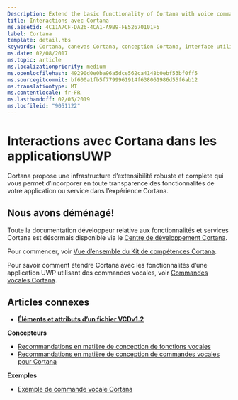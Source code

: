 ```yaml
---
Description: Extend the basic functionality of Cortana with voice commands that activate a UWP app and execute a single action.
title: Interactions avec Cortana
ms.assetid: 4C11A7CF-DA26-4CA1-A9B9-FE52670101F5
label: Cortana
template: detail.hbs
keywords: Cortana, canevas Cortana, conception Cortana, interface utilisateur, commandes vocales, VCD
ms.date: 02/08/2017
ms.topic: article
ms.localizationpriority: medium
ms.openlocfilehash: 49290d0e0ba96a5dce562ca4148b0ebf53bf0ff5
ms.sourcegitcommit: bf600a1fb5f7799961914f638061986d55f6ab12
ms.translationtype: MT
ms.contentlocale: fr-FR
ms.lasthandoff: 02/05/2019
ms.locfileid: "9051122"
---
```

# <a name="cortana-interactions-in-uwp-apps"></a>Interactions avec Cortana dans les applicationsUWP

Cortana propose une infrastructure d’extensibilité robuste et complète qui vous permet d’incorporer en toute transparence des fonctionnalités de votre application ou service dans l’expérience Cortana.

## <a name="weve-moved"></a>Nous avons déménagé!

Toute la documentation développeur relative aux fonctionnalités et services Cortana est désormais disponible via le [Centre de développement Cortana](https://developer.microsoft.com/cortana).

Pour commencer, voir [Vue d’ensemble du Kit de compétences Cortana](https://docs.microsoft.com/cortana/skills/overview).

Pour savoir comment étendre Cortana avec les fonctionnalités d’une application UWP utilisant des commandes vocales, voir [Commandes vocales Cortana](https://docs.microsoft.com/cortana/voice-commands/vcd). 

## <a name="related-articles"></a>Articles connexes

* [**Éléments et attributs d’un fichier VCDv1.2**](https://docs.microsoft.com/uwp/schemas/voicecommands/voice-command-elements-and-attributes-1-2)

**Concepteurs**
* [Recommandations en matière de conception de fonctions vocales](speech-interactions.md)
* [Recommandations en matière de conception de commandes vocales pour Cortana](https://docs.microsoft.com/cortana/voice-commands/voicecommand-design-guidelines)

**Exemples**
* [Exemple de commande vocale Cortana](https://go.microsoft.com/fwlink/p/?LinkID=619899)
 

 




